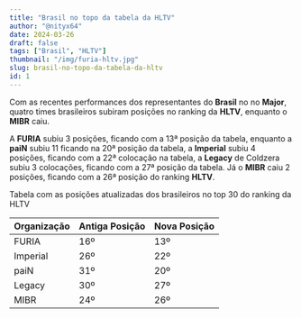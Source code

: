 ```yaml
---
title: "Brasil no topo da tabela da HLTV"
author: "@nityx64"
date: 2024-03-26
draft: false
tags: ["Brasil", "HLTV"]
thumbnail: "/img/furia-hltv.jpg"
slug: brasil-no-topo-da-tabela-da-hltv
id: 1
---
```


Com as recentes performances dos representantes do **Brasil** no no **Major**, quatro times brasileiros subiram posições no ranking da **HLTV**, enquanto o **MIBR** caiu.

A **FURIA** subiu 3 posições, ficando com a 13ª posição da tabela, enquanto a **paiN** subiu 11 ficando na 20ª posição da tabela, a **Imperial** subiu 4 posições, ficando com a 22ª colocação na tabela, a **Legacy** de Coldzera subiu 3 colocações, ficando com a 27ª posição da tabela. Já o **MIBR** caiu 2 posições, ficando com a 26ª posição do ranking **HLTV**.

Tabela com as posições atualizadas dos brasileiros no top 30 do ranking da HLTV

| Organização   | Antiga Posição   | Nova Posição     |
|---------------|------------------|------------------|
| FURIA         | 16º              | 13º              |
| Imperial      | 26º              | 22º              |
| paiN          | 31º              | 20º              |
| Legacy        | 30º              | 27º              |
| MIBR          | 24º              | 26º              |
